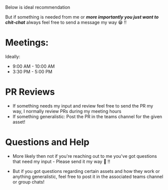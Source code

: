 Below is ideal recommendation 

But if something is needed from me or _**more importantly you just want to chit-chat**_ always feel free to send a message my way 😁 !!

# Meetings:
Ideally: 
- 9:00 AM - 10:00 AM
- 3:30 PM - 5:00 PM

# PR Reviews
- If something needs my input and review feel free to send the PR my way, I normally review PRs during my meeting hours
- If something generalistic: Post the PR in the teams channel for the given asset!


# Questions and Help
- More likely then not if you're reaching out to me you've got questions that need my input - Please send it my way 🙂 !!

- But if you got questions regarding certain assets and how they work or anything generalistic, feel free to post it in the associated teams channel or group chats!
